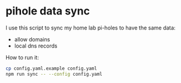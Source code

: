 # pihole data sync

I use this script to sync my home lab pi-holes to have the same data:

- allow domains
- local dns records

How to run it:

```bash
cp config.yaml.example config.yaml
npm run sync -- --config config.yaml
```
